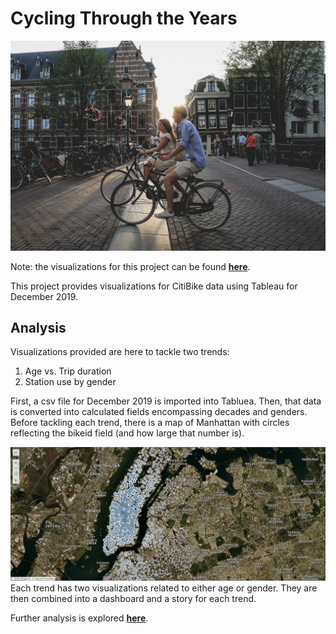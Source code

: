 # Cycling Through the Years

![bikes](Images/city_bikes.jpg)

Note: the visualizations for this project can be found [**here**](https://public.tableau.com/profile/clark.pfifer#!/vizhome/CyclingThroughtheYears/CityMap?publish=yes). 

This project provides visualizations for CitiBike data using Tableau for December 2019. 

## Analysis

Visualizations provided are here to tackle two trends:

1. Age vs. Trip duration 
2. Station use by gender


First, a csv file for December 2019 is imported into Tabluea. Then, that data is converted into calculated fields encompassing decades and genders. Before tackling each trend, there is a map of Manhattan with circles reflecting the bikeid field (and how large that number is). 

![map](Images/city_map.jpg)
Each trend has two visualizations related to either age or gender. They are then combined into a dashboard and a story for each trend. 

Further analysis is explored [**here**](https://github.com/AllCAPs788/citibike_tableau/blob/master/Analysis.md).  

